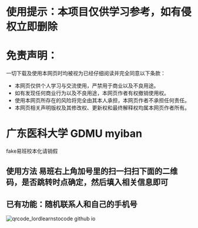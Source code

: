 # 使用提示：本项目仅供学习参考，如有侵权立即删除
# 免责声明：
一切下载及使用本网页时均被视为已经仔细阅读并完全同意以下条款：
* 本网页仅供个人学习与交流使用，严禁用于商业以及不良用途。
* 如有发现任何商业行为以及不良用途，本网页作者有权撤销使用权。
* 使用本网页所存在的风险将完全由其本人承担，本网页作者不承担任何责任。
* 本网页相关声明版权及其修改权、更新权和最终解释权均属本网页作者所有。
# 广东医科大学 GDMU myiban
fake易班校本化请销假
## 使用方法 易班右上角加号里的扫一扫扫下面的二维码，是否跳转时点确定，然后填入相关信息即可
## 已有功能：随机联系人和自己的手机号


![qrcode_lordlearnstocode github io](https://user-images.githubusercontent.com/65746397/177023376-3e5191db-fdd3-46f3-84fb-95dc95ccc823.png)
